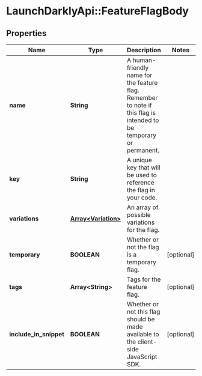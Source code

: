 # LaunchDarklyApi::FeatureFlagBody

## Properties
Name | Type | Description | Notes
------------ | ------------- | ------------- | -------------
**name** | **String** | A human-friendly name for the feature flag. Remember to note if this flag is intended to be temporary or permanent. | 
**key** | **String** | A unique key that will be used to reference the flag in your code. | 
**variations** | [**Array&lt;Variation&gt;**](Variation.md) | An array of possible variations for the flag. | 
**temporary** | **BOOLEAN** | Whether or not the flag is a temporary flag. | [optional] 
**tags** | **Array&lt;String&gt;** | Tags for the feature flag. | [optional] 
**include_in_snippet** | **BOOLEAN** | Whether or not this flag should be made available to the client-side JavaScript SDK. | [optional] 


